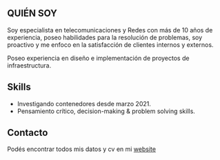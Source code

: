## QUIÉN SOY 

Soy especialista en telecomunicaciones y Redes con más de 10 años de experiencia, poseo habilidades para la resolución de problemas, soy proactivo y me enfoco en la satisfacción de clientes internos y externos.

Poseo experiencia en diseño e implementación de proyectos de infraestructura.

## Skills

* Investigando contenedores desde marzo 2021.
* Pensamiento crítico, decision-making & problem solving skills.

## Contacto

Podés encontrar todos mis datos y cv en mi [website](https://www.cicka.com.ar)
